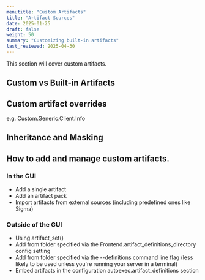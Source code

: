 ```yaml
---
menutitle: "Custom Artifacts"
title: "Artifact Sources"
date: 2025-01-25
draft: false
weight: 50
summary: "Customizing built-in artifacts"
last_reviewed: 2025-04-30
---
```


This section will cover custom artifacts.

## Custom vs Built-in Artifacts

## Custom artifact overrides

e.g. Custom.Generic.Client.Info

## Inheritance and Masking

## How to add and manage custom artifacts.

### In the GUI

- Add a single artifact
- Add an artifact pack
- Import artifacts from external sources (including predefined ones like Sigma)

### Outside of the GUI

- Using artifact_set()
- Add from folder specified via the Frontend.artifact_definitions_directory config setting
- Add from folder specified via the --definitions command line flag (less likely to be used unless you're running your server in a terminal)
- Embed artifacts in the configuration autoexec.artifact_definitions section

